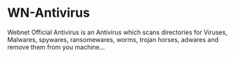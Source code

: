 # WN-Antivirus
Webnet Official Antivirus is an Antivirus which scans directories for Viruses, Malwares, spywares, ransomewares, worms, trojan horses, adwares and remove  them from you machine...
